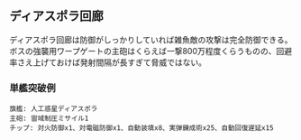 ## ディアスポラ回廊

ディアスポラ回廊は防御がしっかりしていれば雑魚敵の攻撃は完全防御できる。  
ボスの強襲用ワープゲートの主砲はくらえば一撃800万程度くらうものの、回避率さえ上げておけば発射間隔が長すぎて脅威ではない。  

### 単艦突破例

```
旗艦: 人工惑星ディアスポラ
主砲: 宙域制圧ミサイル1
チップ: 対火防御x1、対電磁防御x1、自動装填x8、実弾錬成術x25、自動回復遅延x15
```
